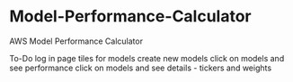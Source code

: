 # Model-Performance-Calculator
AWS Model Performance Calculator

To-Do
log in page
tiles for models
create new models
click on models and see performance
click on models and see details - tickers and weights


